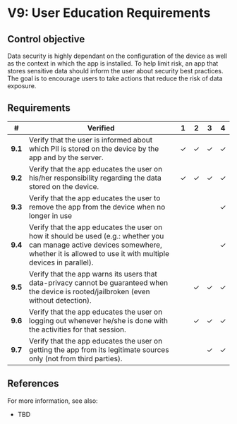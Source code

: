 # V9: User Education Requirements

## Control objective

Data security is highly dependant on the configuration of the device as well as the context in which the app is installed. To help limit risk, an app that stores sensitive data should inform the user about security best practices. The goal is to encourage users to take actions that reduce the risk of data exposure.

## Requirements

| # | Verified | 1 | 2 | 3 | 4 |
| --- | --- | --- | --- | --- | --- |
| **9.1** | Verify that the user is informed about which PII is stored on the device by the app and by the server. | ✓ | ✓ | ✓ | ✓ |
| **9.2** | Verify that the app educates the user on his/her responsibility regarding the data stored on the device. | ✓ | ✓ | ✓ | ✓ |
| **9.3** | Verify that the app educates the user to remove the app from the device when no longer in use |  |  |  | ✓ |
| **9.4** | Verify that the app educates the user on how it should be used (e.g.: whether you can manage active devices somewhere, whether it is allowed to use it with multiple devices in parallel).|  |  |  | ✓ |
| **9.5** | Verify that the app warns its users that data-privacy cannot be guaranteed when the device is rooted/jailbroken (even without detection).|  | ✓ | ✓ | ✓ |
| **9.6** | Verify that the app educates the user on logging out whenever he/she is done with the activities for that session. |  | ✓ | ✓ | ✓ |
| **9.7** | Verify that the app educates the user on getting the app from its legitimate sources only (not from third parties).|  |  | ✓ | ✓ |
## References

For more information, see also:

- TBD
